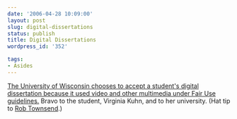```yaml
---
date: '2006-04-28 10:09:00'
layout: post
slug: digital-dissertations
status: publish
title: Digital Dissertations
wordpress_id: '352'

tags:
- Asides
---
```


[The University of Wisconsin chooses to accept a student's digital dissertation because it used video and other multimedia under Fair Use guidelines.](http://chronicle.com/temp/email2.php?id=wZJqd2mhzkzrrXHw58wTtf3PV5cWxKSk) Bravo to the student, Virginia Kuhn, and to her university. (Hat tip to [Rob Townsend](http://mason.gmu.edu/~rtownsen/).)
